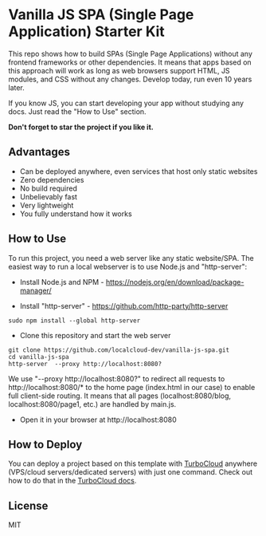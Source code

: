 # Vanilla JS SPA (Single Page Application) Starter Kit

This repo shows how to build SPAs (Single Page Applications) without any frontend frameworks or other dependencies. It means that apps based on this approach will work as long as web browsers support HTML, JS modules, and CSS without any changes. Develop today, run even 10 years later.

If you know JS, you can start developing your app without studying any docs. Just read the "How to Use" section.

**Don't forget to star the project if you like it.**

## Advantages

- Can be deployed anywhere, even services that host only static websites
- Zero dependencies
- No build required
- Unbelievably fast
- Very lightweight
- You fully understand how it works

## How to Use

To run this project, you need a web server like any static website/SPA. The easiest way to run a local webserver is to use Node.js and "http-server":

- Install Node.js and NPM - https://nodejs.org/en/download/package-manager/

- Install "http-server" - https://github.com/http-party/http-server
```
sudo npm install --global http-server
```

- Clone this repository and start the web server
```
git clone https://github.com/localcloud-dev/vanilla-js-spa.git
cd vanilla-js-spa
http-server  --proxy http://localhost:8080?
```
We use "--proxy http://localhost:8080?" to redirect all requests to http://localhost:8080/* to the home page (index.html in our case) to enable full client-side routing. It means that all pages (localhost:8080/blog, localhost:8080/page1, etc.) are handled by main.js.

- Open it in your browser at http://localhost:8080

## How to Deploy

You can deploy a project based on this template with [TurboCloud](https://github.com/localcloud-dev/turbo-cloud) anywhere (VPS/cloud servers/dedicated servers) with just one command. Check out how to do that in the [TurboCloud docs](https://github.com/localcloud-dev/turbo-cloud?tab=readme-ov-file#how-to-deploy-static-websites).

## License

MIT